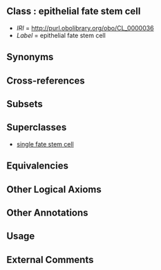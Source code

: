 
## Class : epithelial fate stem cell

 * *IRI* = http://purl.obolibrary.org/obo/CL_0000036
 * *Label* = epithelial fate stem cell

## Synonyms


## Cross-references


## Subsets


## Superclasses

 * [single fate stem cell](../../CL/35/CL_0000035.md)

## Equivalencies


## Other Logical Axioms


## Other Annotations


## Usage


## External Comments

